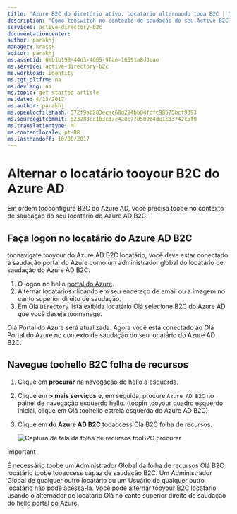 ```yaml
---
title: "Azure B2C do diretório ativo: Locatário alternando tooa B2C | Microsoft Docs"
description: "Como tooswitch no contexto de saudação do seu Active B2C do diretório do locatário"
services: active-directory-b2c
documentationcenter: 
author: parakhj
manager: krassk
editor: parakhj
ms.assetid: 0eb1b198-44d3-4065-9fae-16591a8d3eae
ms.service: active-directory-b2c
ms.workload: identity
ms.tgt_pltfrm: na
ms.devlang: na
ms.topic: get-started-article
ms.date: 4/13/2017
ms.author: parakhj
ms.openlocfilehash: 572f9ab283ecac68d284bb04fdfc98575bcf9393
ms.sourcegitcommit: 523283cc1b3c37c428e77850964dc1c33742c5f0
ms.translationtype: MT
ms.contentlocale: pt-BR
ms.lasthandoff: 10/06/2017
---
```

# <a name="switching-tooyour-azure-ad-b2c-tenant"></a>Alternar o locatário tooyour B2C do Azure AD

Em ordem tooconfigure B2C do Azure AD, você precisa toobe no contexto de saudação do seu locatário do Azure AD B2C.

## <a name="log-into-azure-ad-b2c-tenant"></a>Faça logon no locatário do Azure AD B2C

toonavigate tooyour do Azure AD B2C locatário, você deve estar conectado a saudação portal do Azure como um administrador global do locatário de saudação do Azure AD B2C.

1. O logon no hello [portal do Azure](http://portal.azure.com).
1. Alternar locatários clicando em seu endereço de email ou a imagem no canto superior direito de saudação.
1. Em Olá `Directory` lista exibida locatário Olá selecione B2C do Azure AD que você deseja toomanage.

Olá Portal do Azure será atualizada.  Agora você está conectado ao Olá Portal do Azure no contexto de saudação do seu locatário do Azure AD B2C.

## <a name="navigate-toohello-b2c-features-blade"></a>Navegue toohello B2C folha de recursos

1. Clique em **procurar** na navegação do hello à esquerda.
1. Clique em **> mais serviços** e, em seguida, procure `Azure AD B2C` no painel de navegação esquerdo hello.  (toopin tooyour quadro esquerdo inicial, clique em Olá toohello estrela esquerda do Azure AD B2C)
1. Clique em **do Azure AD B2C** tooaccess Olá B2C folha de recursos.
   
    ![Captura de tela da folha de recursos tooB2C procurar](./media/active-directory-b2c-get-started/b2c-browse.png)

> [!IMPORTANT]
> É necessário toobe um Administrador Global da folha de recursos Olá B2C locatário toobe tooaccess capaz de saudação B2C. Um Administrador Global de qualquer outro locatário ou um Usuário de qualquer outro locatário não pode acessá-la.  Você pode alternar tooyour B2C locatário usando o alternador de locatário Olá no canto superior direito de saudação do hello portal do Azure.
